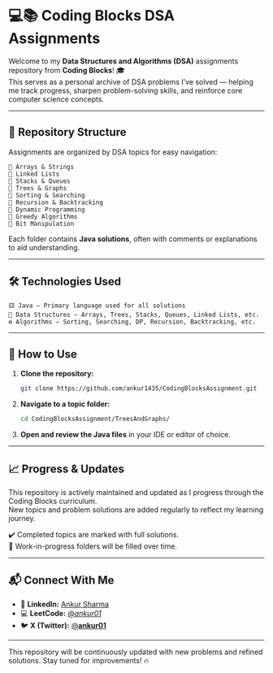 # 💻📚 Coding Blocks DSA Assignments

Welcome to my **Data Structures and Algorithms (DSA)** assignments repository from **Coding Blocks**! 🎓  
This serves as a personal archive of DSA problems I’ve solved — helping me track progress, sharpen problem-solving skills, and reinforce core computer science concepts.

---

## 📂 Repository Structure

Assignments are organized by DSA topics for easy navigation:

```
📌 Arrays & Strings  
📌 Linked Lists  
📌 Stacks & Queues  
📌 Trees & Graphs  
📌 Sorting & Searching  
📌 Recursion & Backtracking  
📌 Dynamic Programming  
📌 Greedy Algorithms  
📌 Bit Manipulation  
```

Each folder contains **Java solutions**, often with comments or explanations to aid understanding.

---

## 🛠️ Technologies Used

```
🟨 Java – Primary language used for all solutions  
🧠 Data Structures – Arrays, Trees, Stacks, Queues, Linked Lists, etc.  
⚙️ Algorithms – Sorting, Searching, DP, Recursion, Backtracking, etc.  
```

---

## 🚀 How to Use

1. **Clone the repository:**
   ```bash
   git clone https://github.com/ankur1435/CodingBlocksAssignment.git
   ```

2. **Navigate to a topic folder:**
   ```bash
   cd CodingBlocksAssignment/TreesAndGraphs/
   ```

3. **Open and review the Java files** in your IDE or editor of choice.

---

## 📈 Progress & Updates

This repository is actively maintained and updated as I progress through the Coding Blocks curriculum.  
New topics and problem solutions are added regularly to reflect my learning journey.

✔️ Completed topics are marked with full solutions.  
📝 Work-in-progress folders will be filled over time.

---

## 📬 Connect With Me

- 🔗 **LinkedIn:** [Ankur Sharma](https://www.linkedin.com/in/ankur-sharma-3a6037226/)
- 💻 **LeetCode:** [@_ankur01_](https://leetcode.com/u/_ankur01_/)
- 🐦 **X (Twitter):** [@__ankur01__](https://x.com/__ankur01__)

---

This repository will be continuously updated with new problems and refined solutions. Stay tuned for improvements! 🔥  


   

